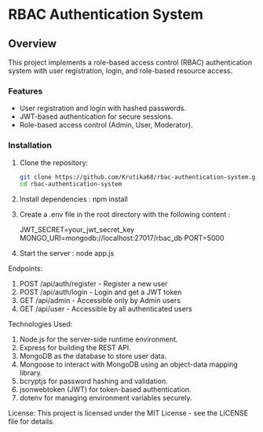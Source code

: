 # RBAC Authentication System

## Overview
This project implements a role-based access control (RBAC) authentication system with user registration, login, and role-based resource access.

### Features
- User registration and login with hashed passwords.
- JWT-based authentication for secure sessions.
- Role-based access control (Admin, User, Moderator).

### Installation
1. Clone the repository:
   ```bash
   git clone https://github.com/Krutika68/rbac-authentication-system.git
   cd rbac-authentication-system

2. Install dependencies : npm install

3. Create a .env file in the root directory with the following content :

   JWT_SECRET=your_jwt_secret_key
   MONGO_URI=mongodb://localhost:27017/rbac_db
   PORT=5000

4. Start the server : node app.js

Endpoints:

   1. POST /api/auth/register - Register a new user
   2. POST /api/auth/login - Login and get a JWT token
   3. GET /api/admin - Accessible only by Admin users
   4. GET /api/user - Accessible by all authenticated users

Technologies Used:
 
   1. Node.js for the server-side runtime environment.
   2. Express for building the REST API.
   3. MongoDB as the database to store user data.
   4. Mongoose to interact with MongoDB using an object-data mapping library.
   5. bcryptjs for password hashing and validation.
   6. jsonwebtoken (JWT) for token-based authentication.
   7. dotenv for managing environment variables securely.

License:
This project is licensed under the MIT License - see the LICENSE file for details. 
